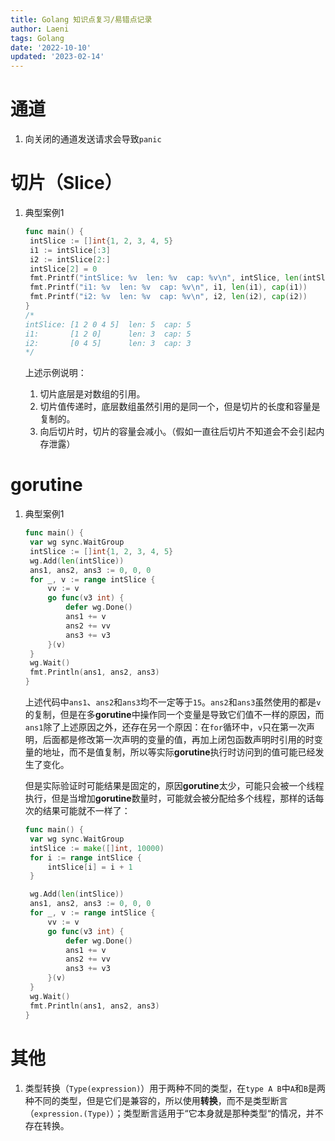 ```yaml
---
title: Golang 知识点复习/易错点记录
author: Laeni
tags: Golang
date: '2022-10-10'
updated: '2023-02-14'
---
```


# 通道

1. 向关闭的通道发送请求会导致`panic`

# 切片（Slice）

1. 典型案例1

   ```go
   func main() {
   	intSlice := []int{1, 2, 3, 4, 5}
   	i1 := intSlice[:3]
   	i2 := intSlice[2:]
   	intSlice[2] = 0
   	fmt.Printf("intSlice: %v  len: %v  cap: %v\n", intSlice, len(intSlice), cap(intSlice))
   	fmt.Printf("i1: %v  len: %v  cap: %v\n", i1, len(i1), cap(i1))
   	fmt.Printf("i2: %v  len: %v  cap: %v\n", i2, len(i2), cap(i2))
   }
   /*
   intSlice: [1 2 0 4 5]  len: 5  cap: 5
   i1:       [1 2 0]      len: 3  cap: 5
   i2:       [0 4 5]      len: 3  cap: 3
   */
   ```

   上述示例说明：

   1. 切片底层是对数组的引用。
   2. 切片值传递时，底层数组虽然引用的是同一个，但是切片的长度和容量是复制的。
   3. 向后切片时，切片的容量会减小。（假如一直往后切片不知道会不会引起内存泄露）

# gorutine

1. 典型案例1

   ```go
   func main() {
   	var wg sync.WaitGroup
   	intSlice := []int{1, 2, 3, 4, 5}
   	wg.Add(len(intSlice))
   	ans1, ans2, ans3 := 0, 0, 0
   	for _, v := range intSlice {
   		vv := v
   		go func(v3 int) {
   			defer wg.Done()
   			ans1 += v
   			ans2 += vv
   			ans3 += v3
   		}(v)
   	}
   	wg.Wait()
   	fmt.Println(ans1, ans2, ans3)
   }
   ```

   上述代码中`ans1`、`ans2`和`ans3`均不一定等于`15`。`ans2`和`ans3`虽然使用的都是`v`的复制，但是在多**gorutine**中操作同一个变量是导致它们值不一样的原因，而`ans1`除了上述原因之外，还存在另一个原因：在`for`循环中，`v`只在第一次声明，后面都是修改第一次声明的变量的值，再加上闭包函数声明时引用的时变量的地址，而不是值复制，所以等实际**gorutine**执行时访问到的值可能已经发生了变化。

   但是实际验证时可能结果是固定的，原因**gorutine**太少，可能只会被一个线程执行，但是当增加**gorutine**数量时，可能就会被分配给多个线程，那样的话每次的结果可能就不一样了：

   ```go
   func main() {
   	var wg sync.WaitGroup
   	intSlice := make([]int, 10000)
   	for i := range intSlice {
   		intSlice[i] = i + 1
   	}
   
   	wg.Add(len(intSlice))
   	ans1, ans2, ans3 := 0, 0, 0
   	for _, v := range intSlice {
   		vv := v
   		go func(v3 int) {
   			defer wg.Done()
   			ans1 += v
   			ans2 += vv
   			ans3 += v3
   		}(v)
   	}
   	wg.Wait()
   	fmt.Println(ans1, ans2, ans3)
   }
   ```

# 其他

1. 类型转换（`Type(expression)`）用于两种不同的类型，在`type A B`中`A`和`B`是两种不同的类型，但是它们是兼容的，所以使用**转换**，而不是类型断言（`expression.(Type)`）；类型断言适用于“它本身就是那种类型“的情况，并不存在转换。

